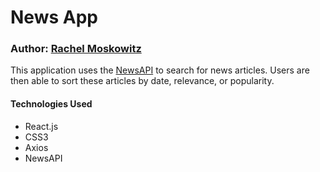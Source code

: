 # News App

### Author: [Rachel Moskowitz](https://linkedin.com/in/rachm)

This application uses the [NewsAPI](https://newsapi.org/) to search for news articles. Users are then able to sort these articles by date, relevance, or popularity.

#### Technologies Used

-   React.js
-   CSS3
-   Axios
-   NewsAPI
